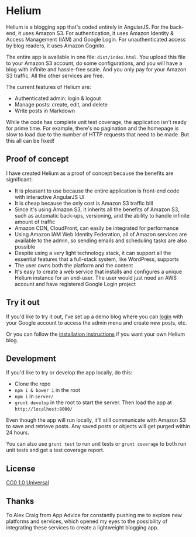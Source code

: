 # Helium

Helium is a blogging app that's coded entirely in AngularJS. For the back-end, it uses Amazon S3. For authentication, it uses Amazon Identity & Access Management (IAM) and Google Login. For unauthenticated access by blog readers, it uses Amazon Cognito.

The entire app is available in one file: `dist/index.html`. You upload this file to your Amazon S3 account, do some configurations, and you will have a blog with infinite and hassle-free scale. And you only pay for your Amazon S3 traffic. All the other services are free.

The current features of Helium are:

* Authenticated admin: login & logout
* Manage posts: create, edit, and delete
* Write posts in Markdown

While the code has complete unit test coverage, the application isn't ready for prime time. For example, there's no pagination and the homepage is slow to load due to the number of HTTP requests that need to be made. But this all can be fixed! 

## Proof of concept

I have created Helium as a proof of concept because the benefits are significant:

* It is pleasant to use because the entire application is front-end code with interactive AngularJS UI
* It is cheap because the only cost is Amazon S3 traffic bill
* Since it's using Amazon S3, it inherits all the benefits of Amazon S3, such as automatic back-ups, versioning, and the ability to handle infinite amount of traffic
* Amazon CDN, CloudFront, can easily be integrated for performance
* Using Amazon IAM Web Identity Federation, all of Amazon services are available to the admin, so sending emails and scheduling tasks are also possible
* Despite using a very light technology stack, it can support all the essential features that a full-stack system, like WordPress, supports
* The user owns both the platform and the content
* It's easy to create a web service that installs and configures a unique Helium instance for an end-user. The user would just need an AWS account and have registered Google Login project 

## Try it out

If you'd like to try it out, I've set up a demo blog where you can [login](http://helium-dev.s3-website-us-east-1.amazonaws.com/#!/login) with your Google account to access the admin menu and create new posts, etc.

Or you can follow the [installation instructions](https://github.com/msafi/helium/wiki/Install-Helium) if you want your own Helium blog.

## Development

If you'd like to try or develop the app locally, do this:

* Clone the repo
* `npm i & bower i` in the root
* `npm i` in `server/`
* `grunt develop` in the root to start the server. Then load the app at `http://localhost:8000/`

Even though the app will run locally, it'll still communicate with Amazon S3 to save and retrieve posts. Any saved posts or objects will get purged within 24 hours.

You can also use `grunt test` to run unit tests or `grunt coverage` to both run unit tests and get a test coverage report.

## License

[CC0 1.0 Universal](http://creativecommons.org/publicdomain/zero/1.0/)

## Thanks

To Alex Craig from App Advice for constantly pushing me to explore new platforms and services, which opened my eyes to the possibility of integrating these services to create a lightweight blogging app.